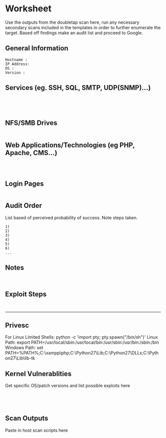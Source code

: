 # Worksheet
Use the outputs from the doubletap scan here, run any necessary secondary scans included in the templates
in order to further enumerate the target. Based off findings make an audit list and proceed to Google.

## General Information
```
Hostname :
IP Address:
OS :
Version :
```

## Services (eg. SSH, SQL, SMTP, UDP(SNMP)...)
```




```

## NFS/SMB Drives
```

```

## Web Applications/Technologies (eg PHP, Apache, CMS...)
```



```

## Login Pages
```

```

## Audit Order
List based of perceived probability of success. Note steps taken.
```
1)
2)
3)
4)
5)
6)
...
```
## Notes
```


```
## Exploit Steps
```


```

------------------------------------------------------------------------
Privesc
------------------------------------------------------------------------
For Linux Limited Shells:
python -c 'import pty; pty.spawn("/bin/sh")'
Linux Path:
export PATH=/usr/local/sbin:/usr/local/bin:/usr/sbin:/usr/bin:/sbin:/bin
Windows Path:
set PATH=%PATH%;C:\xampp\php;C:\Python27\Lib;C:\Python27\DLLs;C:\Python27\Lib\lib-tk

## Kernel Vulnerablities
Get specific OS/patch versions and list possible exploits here
```




```

## Scan Outputs
Paste in host scan scripts here
```


```
